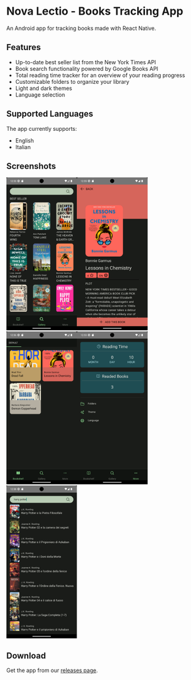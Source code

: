 # Nova Lectio - Books Tracking App

An Android app for tracking books made with React Native.

## Features

- Up-to-date best seller list from the New York Times API
- Book search functionality powered by Google Books API
- Total reading time tracker for an overview of your reading progress
- Customizable folders to organize your library
- Light and dark themes
- Language selection

## Supported Languages
The app currently supports:
- English
- Italian

## Screenshots

<img src="./.github/best_sellers.png" height="400"/><img src="./.github/book.png" height="400"/><img src="./.github/bookshelf.png" height="400"/><img src="./.github/more.png" height="400"/><img src="./.github/search.png" height="400"/>

## Download

Get the app from our [releases page](https://github.com/GiudaBallerino/nova-lectio/releases).
